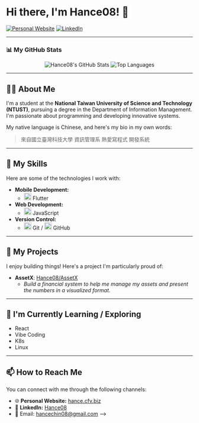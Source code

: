 # Hi there, I'm Hance08! 👋

<a href="https://hance.cfv.biz" target="_blank"><img src="https://img.shields.io/badge/Website-1A1A1A?style=for-the-badge&logo=world&logoColor=white" alt="Personal Website"></a>
<a href="https://www.linkedin.com/notifications/?filter=all" target="_blank"><img src="https://img.shields.io/badge/LinkedIn-0077B5?style=for-the-badge&logo=linkedin&logoColor=white" alt="LinkedIn"></a>
<!-- Friendly reminder: The LinkedIn URL you provided (https://www.linkedin.com/notifications/?filter=all) seems to be a link to your notifications. You might want to replace it with your public LinkedIn profile URL. -->

---

### 📊 My GitHub Stats
<p align="center">
  <img src="https://github-readme-stats.vercel.app/api?username=Hance08&show_icons=true&theme=tokyonight&rank_icon=github&hide_border=true" alt="Hance08's GitHub Stats" />
  <img src="https://github-readme-stats.vercel.app/api/top-langs/?username=Hance08&layout=compact&theme=tokyonight&hide_border=true" alt="Top Languages" />
</p>

---

## 👨‍💻 About Me

I'm a student at the **National Taiwan University of Science and Technology (NTUST)**, pursuing a degree in the Department of Information Management. I'm passionate about programming and developing innovative systems.

My native language is Chinese, and here's my bio in my own words:
> 來自國立臺灣科技大學 資訊管理系 熱愛寫程式 開發系統

---

## 🚀 My Skills

Here are some of the technologies I work with:

- **Mobile Development:**
  - <img src="https://img.shields.io/badge/Flutter-%2302569B.svg?style=flat-square&logo=Flutter&logoColor=white" alt="Flutter" height="20"/> Flutter
- **Web Development:**
  - <img src="https://img.shields.io/badge/JavaScript-%23F7DF1E.svg?style=flat-square&logo=javascript&logoColor=black" alt="JavaScript" height="20"/> JavaScript
- **Version Control:**
  - <img src="https://img.shields.io/badge/Git-%23F05033.svg?style=flat-square&logo=git&logoColor=white" alt="Git" height="20"/> Git / <img src="https://img.shields.io/badge/GitHub-%23181717.svg?style=flat-square&logo=github&logoColor=white" alt="GitHub" height="20"/> GitHub

<!-- 💡 You can add more skills and use badges from sites like https://shields.io/ or https://devicon.dev/ -->
<!-- Examples:
  - **Languages:** Python, Java, C++, Dart
  - **Frameworks/Libraries:** React, Node.js, Django
  - **Databases:** Firebase, SQL, MongoDB
  - **Cloud/DevOps:** Docker, AWS
-->

---

## 🌟 My Projects

I enjoy building things! Here's a project I'm particularly proud of:

- **AssetX**: [Hance08/AssetX](https://github.com/Hance08/AssetX)
  - *Build a financial system to help me manage my assets and present the numbers in a visualized format.*

<!-- 💡 Feel free to add more projects!
- **Project Name 2**: [Link to Project] - Short description.
- **Project Name 3**: [Link to Project] - Short description.
-->

---

## 🌱 I'm Currently Learning / Exploring

- React
- Vibe Coding
- K8s
- Linux

---

## 📫 How to Reach Me

You can connect with me through the following channels:

- 🌐 **Personal Website:** [hance.cfv.biz](https://hance.cfv.biz)
- 💼 **LinkedIn:** [Hance08](https://www.linkedin.com/notifications/?filter=all) <!-- Remember to update this with your public profile URL! -->
- 📧 Email: hancechin08@gmail.com
-->

<!-- Optional: Visitor Badge (Uncomment to use)
<p align="center">
  <img src="https://profile-counter.glitch.me/Hance08/count.svg" alt="Visitor Count" />
</p>
-->
